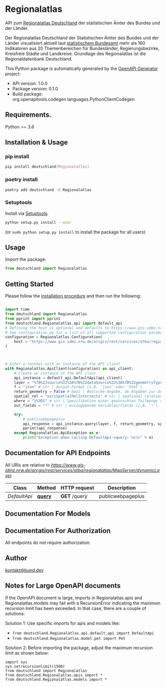 # Regionalatlas
API zum [Regionalatlas Deutschland](https://regionalatlas.statistikportal.de/#) der statistischen Ämter des Bundes und der Länder. 

Der Regionalatlas Deutschland der Statistischen Ämter des Bundes und der Länder visualisiert aktuell laut [statistischem Bundesamt](https://www.destatis.de/DE/Service/Statistik-Visualisiert/_inhalt.html) mehr als 160 Indikatoren aus 20 Themenbereichen für Bundesländer, Regierungsbezirke, Kreisfreie Städte und Landkreise. Grundlage des Regionalatlas ist die Regionaldatenbank Deutschland. 


This Python package is automatically generated by the [OpenAPI Generator](https://openapi-generator.tech) project:

- API version: 1.0.0
- Package version: 0.1.0
- Build package: org.openapitools.codegen.languages.PythonClientCodegen

## Requirements.

Python >= 3.6

## Installation & Usage
### pip install

```sh
pip install deutschland[Regionalatlas]
```

### poetry install

```sh
poetry add deutschland -E Regionalatlas
```

### Setuptools

Install via [Setuptools](http://pypi.python.org/pypi/setuptools).

```sh
python setup.py install --user
```
(or `sudo python setup.py install` to install the package for all users)

## Usage

Import the package:
```python
from deutschland import Regionalatlas
```

## Getting Started

Please follow the [installation procedure](#installation--usage) and then run the following:

```python

import time
from deutschland import Regionalatlas
from pprint import pprint
from deutschland.Regionalatlas.api import default_api
# Defining the host is optional and defaults to https://www.gis-idmz.nrw.de/arcgis/rest/services/stba/regionalatlas/MapServer/dynamicLayer
# See configuration.py for a list of all supported configuration parameters.
configuration = Regionalatlas.Configuration(
    host = "https://www.gis-idmz.nrw.de/arcgis/rest/services/stba/regionalatlas/MapServer/dynamicLayer"
)



# Enter a context with an instance of the API client
with Regionalatlas.ApiClient(configuration) as api_client:
    # Create an instance of the API class
    api_instance = default_api.DefaultApi(api_client)
    layer = "%7B%22source%22%3A%7B%22dataSource%22%3A%7B%22geometryType%22%3A%22esriGeometryPolygon%22%2C%22workspaceId%22%3A%22gdb%22%2C%22query%22%3A%22SELECT%20*%20FROM%20verwaltungsgrenzen_gesamt%20LEFT%20OUTER%20JOIN%20ai002_1_5%20ON%20ags%20%3D%20ags2%20and%20jahr%20%3D%20jahr2%20WHERE%20typ%20%3D%201%20AND%20jahr%20%3D%202020%20AND%20(jahr2%20%3D%202020%20OR%20jahr2%20IS%20NULL)%22%2C%22oidFields%22%3A%22id%22%2C%22spatialReference%22%3A%7B%22wkid%22%3A25832%7D%2C%22type%22%3A%22queryTable%22%7D%2C%22type%22%3A%22dataLayer%22%7D%7D" # str | Komplexer Parameter, der im JSON-Format Details der Anfrage spezifiziert. In der Regel stellt enthält der layer-Parameter ein Objekt (in geschweiften Klammern), das seinerseits ein Objekt namens 'source' enthält. Das source-Objekt wiederum enthält ein Objekt, das zum einen das Objekt 'dataSource' und zum anderen ein Datum namens 'type' mit dem Wert 'dataLayer' enthält. In dataSource wird die gewünschte Tabelle spezifiziert (z.B. für Angaben zur Bevölkerungsdichte 'ai002_1_5') - im Folgenden mit dem Platzhalter *tableName* gekennzeichnet.  dataSource kann unterschiedlich aufgebaut sein und enthält entweder (a) Daten namens 'dataSourceName' (mit einem Wert wie z.B. 'regionalatlas.*tableName*'), 'workspaceId' (z.B.  'gdb') und 'type' (z.B. 'table') oder (b) Daten namens 'geometryType' (z.B. 'esriGeometryPolygon'), 'workspaceId' (z.B. 'gdb'), 'query' (mit einem SQL-Query, z.B. 'SELECT * FROM verwaltungsgrenzen_gesamt LEFT OUTER JOIN *tableName* ON ags = ags2 and jahr = jahr2 WHERE typ = 3 AND jahr = 2020 AND (jahr2 = 2020 OR jahr2 IS NULL)'), 'oidFields' (z.B. 'id'), 'spatialReference' (mit einem Objekt, das wiederum das Datum 'wkid' mit einem Wert wie 25832 umfasst), und 'type':'queryTable'.    Der SQL-Query dürfte für Nutzer*innen des Regionalatlas Deutschland weitgehend selbsterklärend sein, wobei man wissen muss dass die Variable *typ* die gewünschte regionale Ebene spezifiziert&#58;  - 1=Bundesländer,   - 2=Regierungsbezirke und Statistische Regionen,   - 3=Kreise und kreisfreie Städte,  - 4=Gemeinden/Verbandsgemeinde.   Gültige Einträge für die *tableName* werden im Folgenden auszugsweise dargestellt (jeweils mit den enthaltenen Variablen/fields)   - Bevölkerungsdichte&#58; ai002_1_5  - - ai0201&#58; Bevölkerungsdichte (EW je qkm)  - - ai0202&#58; Bevölkerungsentwicklung im Jahr je 10.000 EW  - - ai0208&#58; Anteil der ausländischen Bevölkerung an der Gesamtbevölkerung  - - ai0209&#58; Lebendgeborene je 10.000 EW  - - ai0210&#58; Gestorbene je 10.000 EW  - - ai0211&#58; Geburten-/Gestorbenenüberschuss je 10.000 EW  - - ai0212&#58; Wanderungssaldo je 10.000 EW   - Altersdurchschnitt&#58; ai002_4_5   - - ai0218&#58; Durchschnittsalter der Bevölkerung   - - ai0219&#58; das Durchschnittsalter der Mutter bei der Geburt des 1. Kindes)   - Arbeitslosenquote&#58; ai008_1_5   - - ai0801&#58; Arbeitslosenquote  - - ai0806&#58; Anteil Arbeitslose 15-24 Jahre an Arbeitslosen insgesamt  - - ai0807&#58; Anteil Arbeitslose 55-64 Jahre an Arbeitslosen insgesamt  - - ai0808&#58; Anteil Langzeitarbeitslose an Arbeitslosen insgesamt  - - ai0809&#58; Anteil der ausl. Arbeitslosen an Arbeitslosen insgesamt    - Verfügbares Einkommen je EW&#58; ai_s_01  - SGB-II-Quote&#58; ai_s_04  - BIP je Erwerbstätigem&#58; ai017_1  - Wahlergebnisse Bundestagswahl&#58; ai005'  (default to "%7B%22source%22%3A%7B%22dataSource%22%3A%7B%22geometryType%22%3A%22esriGeometryPolygon%22%2C%22workspaceId%22%3A%22gdb%22%2C%22query%22%3A%22SELECT%20*%20FROM%20verwaltungsgrenzen_gesamt%20LEFT%20OUTER%20JOIN%20ai002_1_5%20ON%20ags%20%3D%20ags2%20and%20jahr%20%3D%20jahr2%20WHERE%20typ%20%3D%201%20AND%20jahr%20%3D%202020%20AND%20(jahr2%20%3D%202020%20OR%20jahr2%20IS%20NULL)%22%2C%22oidFields%22%3A%22id%22%2C%22spatialReference%22%3A%7B%22wkid%22%3A25832%7D%2C%22type%22%3A%22queryTable%22%7D%2C%22type%22%3A%22dataLayer%22%7D%7D")
    f = "json" # str | Output-Format (z.B. 'json' oder 'html').
    return_geometry = False # bool | Boolsche Angabe, ob Angaben zur Geometrie gesendet werden sollen (z.B. 'false').
    spatial_rel = "esriSpatialRelIntersects" # str | spational relation (z.B. 'esriSpatialRelIntersects').
    where = "1%3D1" # str | Spezifikation einer gewünschten Teilmenge der Daten (z.B.'1=1'' für alle Daten oder 'ags2 = 'DG' and jahr2 =  2020').
    out_fields = "*" # str | Auszugebende Variablen/fields (z.B. '*'). (optional)

    try:
        # publicwebpageplus
        api_response = api_instance.query(layer, f, return_geometry, spatial_rel, where, out_fields=out_fields)
        pprint(api_response)
    except Regionalatlas.ApiException as e:
        print("Exception when calling DefaultApi->query: %s\n" % e)
```

## Documentation for API Endpoints

All URIs are relative to *https://www.gis-idmz.nrw.de/arcgis/rest/services/stba/regionalatlas/MapServer/dynamicLayer*

Class | Method | HTTP request | Description
------------ | ------------- | ------------- | -------------
*DefaultApi* | [**query**](docs/DefaultApi.md#query) | **GET** /query | publicwebpageplus


## Documentation For Models



## Documentation For Authorization

 All endpoints do not require authorization.

## Author

kontakt@bund.dev


## Notes for Large OpenAPI documents
If the OpenAPI document is large, imports in Regionalatlas.apis and Regionalatlas.models may fail with a
RecursionError indicating the maximum recursion limit has been exceeded. In that case, there are a couple of solutions:

Solution 1:
Use specific imports for apis and models like:
- `from deutschland.Regionalatlas.api.default_api import DefaultApi`
- `from deutschland.Regionalatlas.model.pet import Pet`

Solution 2:
Before importing the package, adjust the maximum recursion limit as shown below:
```
import sys
sys.setrecursionlimit(1500)
from deutschland import Regionalatlas
from deutschland.Regionalatlas.apis import *
from deutschland.Regionalatlas.models import *
```

